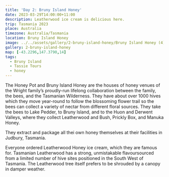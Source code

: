 ```yaml
---
title: 'Day 2: Bruny Island Honey'
date: 2023-03-29T14:00:00+11:00
description: Leatherwood ice cream is delicious here.
trip: Tasmania 2023
place: Australia
timezone: Australia/Tasmania
location: Bruny Island Honey
image: ../../assets/gallery/2-bruny-island-honey/Bruny Island Honey (4).jpeg
gallery: 2-bruny-island-honey
map: [-43.2296,147.3790,14]
tags:
  - Bruny Island
  - Tassie Tours
  - honey
---
```

The Honey Pot and Bruny Island Honey are the houses of honey venues of the Wright family’s proudly-run lifelong collaboration between the family, the bees, and the Tasmanian Wilderness. They have about over 1000 hives which they move year-round to follow the blossoming flower trail so the bees can collect a variety of nectar from different floral sources. They take the bees to Lake Pedder, to Bruny Island, and to the Huon and Derwent Valleys, where they collect Leatherwood and Bush, Prickly Box, and Manuka Honey.

They extract and package all thei own honey themselves at their facilities in Judbury, Tasmania.

Everyone ordered Leatherwood Honey ice cream, which they are famous for. Tasmanian Leatherwood has a strong, unmistakable flavoursourced from a limited number of hive sites positioned in the South West of Tasmania. The Leatherwood tree itself prefers to be shrouded by a canopy in damper weather.
